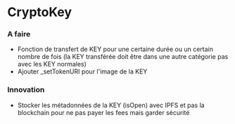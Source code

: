 # CryptoKey

### A faire
- Fonction de transfert de KEY pour une certaine durée ou un certain nombre de fois (la KEY transférée doit être dans une autre catégorie pas avec les KEY normales)
- Ajouter _setTokenURI pour l'image de la KEY

### Innovation
- Stocker les métadonnées de la KEY (isOpen) avec IPFS et pas la blockchain pour ne pas payer les fees mais garder sécurité